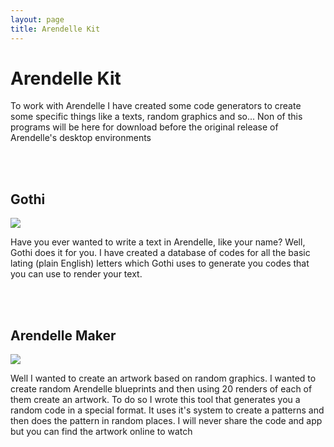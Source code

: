 ```yaml
---
layout: page
title: Arendelle Kit
---
```


# Arendelle Kit
To work with Arendelle I have created some code generators to create some specific things like a texts, random graphics and so... Non of this programs will be here for download before the original release of Arendelle's desktop environments

<br><br>
## Gothi

![](https://raw.githubusercontent.com/pmkary/pmkary.github.io/master/Graphics/arendelle/gothi.png)

Have you ever wanted to write a text in Arendelle, like your name? Well, Gothi does it for you. I have created a database of codes for all the basic lating (plain English) letters which Gothi uses to generate you codes that you can use to render your text.<br>

<br><br>
## Arendelle Maker

![](https://raw.githubusercontent.com/pmkary/pmkary.github.io/master/Graphics/arendelle/rand.png)

Well I wanted to create an artwork based on random graphics. I wanted to create random Arendelle blueprints and then using 20 renders of each of them create an artwork. To do so I wrote this tool that generates you a random code in a special format. It uses it's system to create a patterns and then does the pattern in random places. I will never share the code and app but you can find the artwork online to watch


<br>